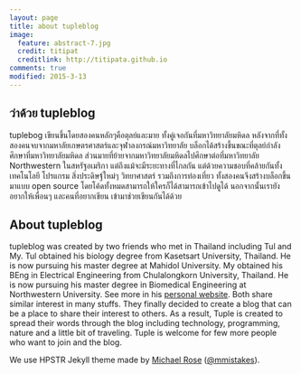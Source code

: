 ```yaml
---
layout: page
title: about tupleblog
image:
  feature: abstract-7.jpg
  credit: titipat
  creditlink: http://titipata.github.io
comments: true
modified: 2015-3-13
---
```


## ว่าด้วย tupleblog

tuplebog เขียนขึ้นโดยสองคนหลักๆคือตุลย์และมาย ทั้งคู่เจอกันที่มหาวิทยาลัยมหิดล หลังจากที่ทั้งสองคนจบจากมหาลัยเกษตรศาสตร์และจุฬาลงกรณ์มหาวิทยาลัย บล็อกได้สร้างขึ้นขณะที่ตุลย์กำลังศึกษาที่มหาวิทยาลัยมหิดล ส่วนมายที่ย้ายจากมหาวิทยาลัยมหิดลไปศึกษาต่อที่มหาวิทยาลัย Northwestern ในสหรัฐอเมริกา แต่ถึงแม้จะมีระยะทางที่ไกลกัน แต่ด้วยความชอบที่คล้ายกันทั้งเทคโนโลยี โปรแกรม สิ่งประดิษฐ์ใหม่ๆ วิทยาศาสตร์ รวมถึงการท่องเที่ยว ทั้งสองคนจึงสร้างบล็อกขึ้นมาแบบ open source โดยโค้ดทั้งหมดสามารถให้ใครก็ได้สามารถเข้าไปดูได้ นอกจากนั้นเรายังอยากให้เพื่อนๆ และคนที่อยากเขียน เข้ามาช่วยเขียนกันได้ด้วย


## About tupleblog

tupleblog was created by two friends who met in Thailand including Tul and My. Tul obtained his biology degree from Kasetsart University, Thailand. He is now pursuing his master degree at Mahidol University. My obtained his BEng in Electrical Engineering from Chulalongkorn University, Thailand. He is now pursuing his master degree in Biomedical Engineering at Northwestern University. See more in his [personal website](http://titipata.github.io). Both share similar interest in many stuffs. They finally decided to create a blog that can be a place to share their interest to others. As a result, Tuple is created to spread their words through the blog including technology, programming, nature and a little bit of traveling. Tuple is welcome for few more people who want to join and the blog.

We use HPSTR Jekyll theme made by [Michael Rose](https://github.com/mmistakes) ([@mmistakes](https://twitter.com/mmistakes/)).
